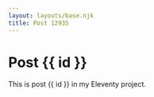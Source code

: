 ```yaml
---
layout: layouts/base.njk
title: Post 12935
---
```


# Post {{ id }}

This is post {{ id }} in my Eleventy project.

